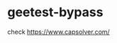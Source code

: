 # geetest-bypass
check https://www.capsolver.com/ 





















                                                                                                                                                                   